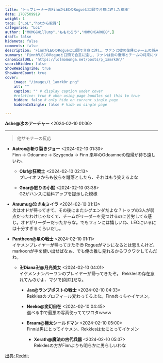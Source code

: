 ```yaml
---
title: 'トップレーナーのFinnがLECのRogueと口頭で合意に達した模様'
date: 1707509919
weight: 1
tags: ["LoL","hotから取得"]
categories: "LoL"
author: ["MOMO&Willump","ももたろう","MOMONGAROBO",]
draft: false
hidemeta: false
comments: false
description: 'FinnがLECのRogueと口頭で合意に達し、ファンは彼の復帰とチームの将来について議論している。'
summary: 'FinnがLECのRogueと口頭で合意に達し、ファンは彼の復帰とチームの将来について議論している。'
canonicalURL: "https://lolmomonga.net/posts/p_1amrk0r/"
searchHidden: false
ShowReadingTime: true
ShowWordCount: true
cover:
    image: "/images/i_1amrk0r.png"
    alt: ""
    caption: "" # display caption under cover
    #relative: true # when using page bundles set this to true
    hidden: false # only hide on current single page
    hiddenInSingle: false # hide on single page

---
```

**Ashe@氷のアーチャー** <2024-02-10 01:06>  
  

---

> 他サモナーの反応  

- **Aatrox@斬り裂きジョー** <2024-02-10 01:30>   
Finn -> Odoamne -> Szygenda -> Finn
来年のOdoamneの復帰が待ち遠しいわ。  

  - **Olaf@狂戦士** <2024-02-10 02:13>   
  プレイオフからも彼らを蹴落としたら、それはもう笑えるよな  

  - **Gnar@怒りの小獣** <2024-02-10 03:38>   
  G2がハンスに給料アップを提示した模様  

- **Amumu@泣き虫ミイラ** <2024-02-10 01:13>   
次はオドが帰ってきて、その後にまたシグエンダだよな？トップの3人が弱点だったわけじゃなくて、チームがリーダーを見つけるのに苦労してる感じ。オドがリーダーだったからな。でもフィンには嬉しいね、LECにいるには十分すぎるくらいだし。  

- **Pantheon@星の戦士** <2024-02-10 01:11>   
イケメンプレイヤーが帰ってきたぞ😍
Rogueがマシになるとは思えんけど、markoonが手を使い出せばなぁ、でも俺の推し見れるからワクワクしてんだわ。  

  - **卍Diana卍@月光美女** <2024-02-10 04:01>   
  イケメンナンバーワンのプレイヤーが帰ってきたぞ。
Rekklesの存在忘れてんのかよ、マジで[削除]だな。  

    - **Jax@ランプポストの戦士** <2024-02-10 04:33>   
    Rekklesのプロフィール変わってるよな。Finnめっちゃイケメン。  

    - **Neeko@変幻自在** <2024-02-10 04:45>   
    選べる中で最悪の写真使っててワロタｗｗｗ  

    - **Braum@極太シールドマン** <2024-02-10 05:00>   
    Finnは男にとってイケメン、Rekklesは女にとってイケメン  

      - **Xerath@魔法の古代兵器** <2024-02-10 05:07>   
      Rekklesの方がFinnよりも明らかに男らしいわな  




[出典: Reddit](https://www.reddit.com//r/leagueoflegends/comments/1amrk0r/sources_toplaner_finn_has_reached_a_verbal/)
